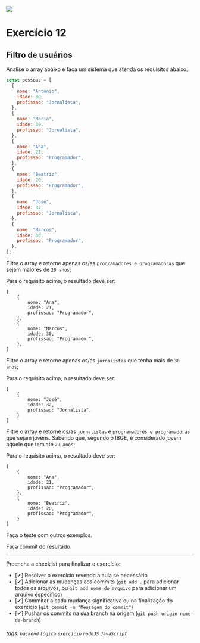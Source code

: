 ![](https://i.imgur.com/xG74tOh.png)

# Exercício 12

## Filtro de usuários

Analise o array abaixo e faça um sistema que atenda os requisitos abaixo.

```javascript
const pessoas = [
  {
    nome: "Antonio",
    idade: 30,
    profissao: "Jornalista",
  },
  {
    nome: "Maria",
    idade: 30,
    profissao: "Jornalista",
  },
  {
    nome: "Ana",
    idade: 21,
    profissao: "Programador",
  },
  {
    nome: "Beatriz",
    idade: 20,
    profissao: "Programador",
  },
  {
    nome: "José",
    idade: 32,
    profissao: "Jornalista",
  },
  {
    nome: "Marcos",
    idade: 30,
    profissao: "Programador",
  },
];
```

Filtre o array e retorne apenas os/as `programadores e programadoras` que sejam maiores de `20 anos`;

Para o requisito acima, o resultado deve ser:

```
[
    {
        nome: "Ana",
        idade: 21,
        profissao: "Programador",
    },
    {
        nome: "Marcos",
        idade: 30,
        profissao: "Programador",
    },
]
```

Filtre o array e retorne apenas os/as `jornalistas` que tenha mais de `30 anos`;

Para o requisito acima, o resultado deve ser:

```
[
    {
        nome: "José",
        idade: 32,
        profissao: "Jornalista",
    }
]
```

Filtre o array e retorne os/as `jornalistas` e `programadores e programadoras` que sejam jovens. Sabendo que, segundo o IBGE, é considerado jovem aquele que tem até `29 anos`;

Para o requisito acima, o resultado deve ser:

```
[
    {
        nome: "Ana",
        idade: 21,
        profissao: "Programador",
    },
    {
        nome: "Beatriz",
        idade: 20,
        profissao: "Programador",
    }
]
```

Faça o teste com outros exemplos.

Faça commit do resultado.

---

Preencha a checklist para finalizar o exercício:

- [✔] Resolver o exercício revendo a aula se necessário
- [✔] Adicionar as mudanças aos commits (`git add .` para adicionar todos os arquivos, ou `git add nome_do_arquivo` para adicionar um arquivo específico)
- [✔] Commitar a cada mudança significativa ou na finalização do exercício (`git commit -m "Mensagem do commit"`)
- [✔] Pushar os commits na sua branch na origem (`git push origin nome-da-branch`)

###### tags: `backend` `lógica` `exercício` `nodeJS` `JavaScript`
